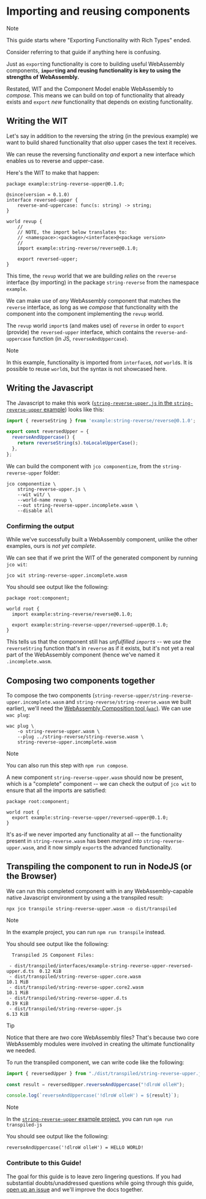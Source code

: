 # Importing and reusing components

> [!NOTE]
> This guide starts where "Exporting Functionality with Rich Types" ended.
>
> Consider referring to that guide if anything here is confusing.

Just as `export`ing functionality is core to building useful WebAssembly components,
**`import`ing and reusing functionality is key to using the strengths of WebAssembly.**

Restated, WIT and the Component Model enable WebAssembly to *compose*. This means we can
build on top of functionality that already exists and `export` *new* functionality that depends
on existing functionality.

## Writing the WIT

Let's say in addition to the reversing the string (in the previous example) we want to build
shared functionality that *also* upper cases the text it receives.

We can reuse the reversing functionality *and* export a new interface which enables us to
reverse and upper-case.

Here's the WIT to make that happen:

```wit
package example:string-reverse-upper@0.1.0;

@since(version = 0.1.0)
interface reversed-upper {
    reverse-and-uppercase: func(s: string) -> string;
}

world revup {
    //
    // NOTE, the import below translates to:
    // <namespace>:<package>/<interface>@<package version>
    //
    import example:string-reverse/reverse@0.1.0;

    export reversed-upper;
}
```

This time, the `revup` world that we are building *relies* on the `reverse` interface (by importing) in the
package `string-reverse` from the namespace `example`.

We can make use of *any* WebAssembly component that matches the `reverse` interface, as long as we *compose*
that functionality with the component into the component implementing the `revup` world.

The `revup` world `import`s (and makes use) of `reverse` in order to `export` (provide) the `reversed-upper`
interface, which contains the `reverse-and-uppercase` function (in JS, `reverseAndUppercase`).

> [!NOTE]
> In this example, functionality is imported from `interface`s, *not* `world`s. It is possible to reuse `world`s,
> but the syntax is not showcased here.

## Writing the Javascript

The Javascript to make this work ([`string-reverse-upper.js` in the `string-reverse-upper` example](https://github.com/bytecodealliance/jco/blob/main/examples/components/string-reverse-upper/string-reverse-upper.js)) looks like this:

```mjs
import { reverseString } from 'example:string-reverse/reverse@0.1.0';

export const reversedUpper = {
  reverseAndUppercase() {
    return reverseString(s).toLocaleUpperCase();
  },
};
```

We can build the component with `jco componentize`, from the `string-reverse-upper` folder:

```console
jco componentize \
    string-reverse-upper.js \
    --wit wit/ \
    --world-name revup \
    --out string-reverse-upper.incomplete.wasm \
    --disable all
```

### Confirming the output

While we've successfully built a WebAssembly component, unlike the other examples, ours is *not yet complete*.

We can see that if we print the WIT of the generated component by running `jco wit`:

```console
jco wit string-reverse-upper.incomplete.wasm
```

You should see output like the following:

```
package root:component;

world root {
  import example:string-reverse/reverse@0.1.0;

  export example:string-reverse-upper/reversed-upper@0.1.0;
}
```

This tells us that the component still has *unfulfilled `import`s* -- we *use* the `reverseString` function that's in `reverse` as if it exists, but it's not yet a real part of the WebAssembly component (hence we've named it `.incomplete.wasm`.

## Composing two components together

To compose the two components (`string-reverse-upper/string-reverse-upper.incomplete.wasm` and `string-reverse/string-reverse.wasm` we built earlier), we'll need the [WebAssembly Composition tool (`wac`)][wac]. We can use `wac plug`:

```console
wac plug \
    -o string-reverse-upper.wasm \
    --plug ../string-reverse/string-reverse.wasm \
    string-reverse-upper.incomplete.wasm
```

> [!NOTE]
> You can also run this step with `npm run compose`.

A new component `string-reverse-upper.wasm` should now be present, which is a "complete" component -- we can check the output of `jco wit` to ensure that all the imports are satisfied:

```wit
package root:component;

world root {
  export example:string-reverse-upper/reversed-upper@0.1.0;
}
```

It's as-if we never imported any functionality at all -- the functionality present in `string-reverse.wasm` has been *merged into* `string-reverse-upper.wasm`, and it now simply `export`s the advanced functionality.

## Transpiling the component to run in NodeJS (or the Browser)

We can run this completed component with in any WebAssembly-capable native Javascript environment by using a the transpiled result:

```console
npx jco transpile string-reverse-upper.wasm -o dist/transpiled
```

> [!NOTE]
> In the example project, you can run `npm run transpile` instead.

You should see output like the following:

```
  Transpiled JS Component Files:

 - dist/transpiled/interfaces/example-string-reverse-upper-reversed-upper.d.ts  0.12 KiB
 - dist/transpiled/string-reverse-upper.core.wasm                               10.1 MiB
 - dist/transpiled/string-reverse-upper.core2.wasm                              10.1 MiB
 - dist/transpiled/string-reverse-upper.d.ts                                    0.19 KiB
 - dist/transpiled/string-reverse-upper.js                                      6.13 KiB
```

> [!TIP]
> Notice that there are *two* core WebAssembly files? That's because two core WebAssembly modules were involved
> in creating the ultimate functionality we needed.

To run the transpiled component, we can write code like the following:

```mjs
import { reversedUpper } from "./dist/transpiled/string-reverse-upper.js";

const result = reversedUpper.reverseAndUppercase("!dlroW olleH");

console.log(`reverseAndUppercase('!dlroW olleH') = ${result}`);
```

> [!NOTE]
> In the [`string-reverse-upper` example project][examples-string-reverse-upper], you can run `npm run transpiled-js`

You should see output like the following:

```
reverseAndUppercase('!dlroW olleH') = HELLO WORLD!
```

[wac]: https://github.com/bytecodealliance/wac
[examples-string-reverse-upper]: https://github.com/bytecodealliance/jco/tree/main/examples/components/string-reverse-upper

### Contribute to this Guide!

The goal for this guide is to leave zero lingering questions. If you had substantial doubts/unaddressed questions
while going through this guide, [open up an issue](https://github.com/bytecodealliance/jco/issues/new) and we'll improve the docs together.

